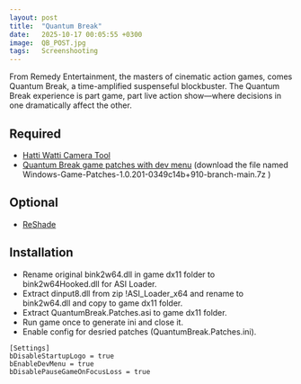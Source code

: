 ```yaml
---
layout: post
title:  "Quantum Break"
date:   2025-10-17 00:05:55 +0300
image:  QB_POST.jpg
tags:   Screenshooting
---
```


From Remedy Entertainment, the masters of cinematic action games, comes Quantum Break, a time-amplified suspenseful blockbuster. The Quantum Break experience is part game, part live action show—where decisions in one dramatically affect the other.

## Required
* [Hatti Watti Camera Tool](https://www.mediafire.com/file/63a2cpfs46gzefn/CT_QuantumBreak_20181024.rar/file)
* [Quantum Break game patches with dev menu](https://github.com/illusion0001/Windows-Game-Patches/releases/tag/1.0.201-0349c14b%2B910-branch-main) (download the file named Windows-Game-Patches-1.0.201-0349c14b+910-branch-main.7z
)

## Optional 
* [ReShade](https://reshade.me)

## Installation
* Rename original bink2w64.dll in game dx11 folder to bink2w64Hooked.dll for ASI Loader.
* Extract dinput8.dll from zip !ASI_Loader_x64 and rename to bink2w64.dll and copy to game dx11 folder.
* Extract QuantumBreak.Patches.asi to game dx11 folder.
* Run game once to generate ini and close it.
* Enable config for desried patches (QuantumBreak.Patches.ini).
```
[Settings]
bDisableStartupLogo = true
bEnableDevMenu = true
bDisablePauseGameOnFocusLoss = true
```

